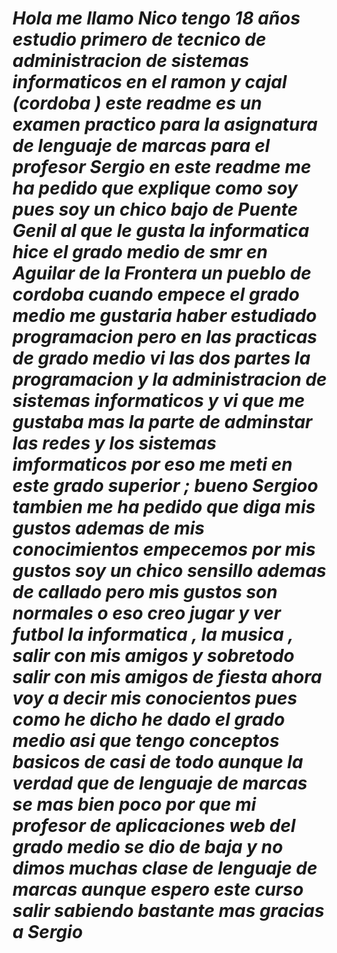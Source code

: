 # _Hola me llamo Nico tengo **18 años** estudio primero de tecnico de administracion de sistemas informaticos en el ramon y cajal (cordoba ) este readme es un examen practico para la asignatura de lenguaje de marcas para el profesor Sergio en este readme me ha pedido que explique como soy pues soy un chico bajo de Puente Genil al que le gusta la informatica hice el grado medio de smr en Aguilar de la Frontera un pueblo de cordoba cuando empece el grado medio me gustaria haber estudiado programacion pero en las practicas de grado medio vi las dos partes la programacion y la administracion de sistemas informaticos y vi que me gustaba mas la parte de adminstar las redes y los sistemas imformaticos por eso me meti en este grado superior ; bueno Sergioo tambien me ha pedido que diga mis gustos ademas de mis conocimientos empecemos por mis gustos soy un chico sensillo ademas de callado pero mis gustos son normales o eso creo jugar y ver futbol  la informatica , la musica , salir con mis amigos y sobretodo salir con mis amigos de fiesta ahora voy a decir mis conocientos pues como he dicho he dado el grado medio asi que tengo conceptos basicos de casi de todo aunque la verdad que de lenguaje de marcas se mas bien poco por que mi profesor de aplicaciones web del grado medio se dio de baja y no dimos muchas clase de lenguaje de marcas aunque espero este curso salir sabiendo bastante mas gracias a Sergio_
